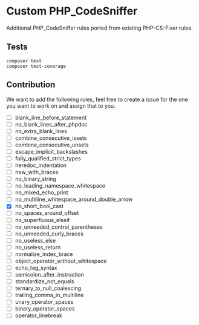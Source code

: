 # Custom PHP_CodeSniffer

Additional PHP_CodeSniffer rules ported from existing PHP-CS-Fixer rules.

## Tests

```shell
composer test
composer test-coverage
```

## Contribution

We want to add the following rules, feel free to create a issue for the one you want to work on and assign that to you.

- [ ] blank_line_before_statement
- [ ] no_blank_lines_after_phpdoc
- [ ] no_extra_blank_lines
- [ ] combine_consecutive_issets
- [ ] combine_consecutive_unsets
- [ ] escape_implicit_backslashes
- [ ] fully_qualified_strict_types
- [ ] heredoc_indentation
- [ ] new_with_braces
- [ ] no_binary_string
- [ ] no_leading_namespace_whitespace
- [ ] no_mixed_echo_print
- [ ] no_multiline_whitespace_around_double_arrow
- [x] no_short_bool_cast
- [ ] no_spaces_around_offset
- [ ] no_superfluous_elseif
- [ ] no_unneeded_control_parentheses
- [ ] no_unneeded_curly_braces
- [ ] no_useless_else
- [ ] no_useless_return
- [ ] normalize_index_brace
- [ ] object_operator_without_whitespace
- [ ] echo_tag_syntax
- [ ] semicolon_after_instruction
- [ ] standardize_not_equals
- [ ] ternary_to_null_coalescing
- [ ] trailing_comma_in_multiline
- [ ] unary_operator_spaces
- [ ] binary_operator_spaces
- [ ] operator_linebreak
